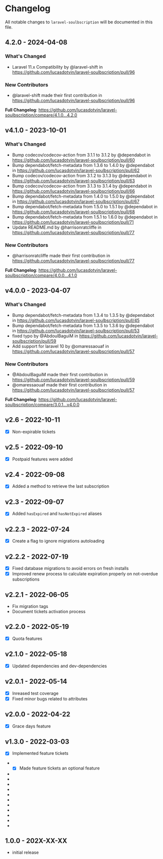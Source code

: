 # Changelog

All notable changes to `laravel-soulbscription` will be documented in this file.

## 4.2.0 - 2024-04-08

### What's Changed

* Laravel 11.x Compatibility by @laravel-shift in https://github.com/lucasdotvin/laravel-soulbscription/pull/96

### New Contributors

* @laravel-shift made their first contribution in https://github.com/lucasdotvin/laravel-soulbscription/pull/96

**Full Changelog**: https://github.com/lucasdotvin/laravel-soulbscription/compare/4.1.0...4.2.0

## v4.1.0 - 2023-10-01

### What's Changed

- Bump codecov/codecov-action from 3.1.1 to 3.1.2 by @dependabot in https://github.com/lucasdotvin/laravel-soulbscription/pull/60
- Bump dependabot/fetch-metadata from 1.3.6 to 1.4.0 by @dependabot in https://github.com/lucasdotvin/laravel-soulbscription/pull/62
- Bump codecov/codecov-action from 3.1.2 to 3.1.3 by @dependabot in https://github.com/lucasdotvin/laravel-soulbscription/pull/63
- Bump codecov/codecov-action from 3.1.3 to 3.1.4 by @dependabot in https://github.com/lucasdotvin/laravel-soulbscription/pull/66
- Bump dependabot/fetch-metadata from 1.4.0 to 1.5.0 by @dependabot in https://github.com/lucasdotvin/laravel-soulbscription/pull/67
- Bump dependabot/fetch-metadata from 1.5.0 to 1.5.1 by @dependabot in https://github.com/lucasdotvin/laravel-soulbscription/pull/68
- Bump dependabot/fetch-metadata from 1.5.1 to 1.6.0 by @dependabot in https://github.com/lucasdotvin/laravel-soulbscription/pull/71
- Update README.md by @harrisonratcliffe in https://github.com/lucasdotvin/laravel-soulbscription/pull/77

### New Contributors

- @harrisonratcliffe made their first contribution in https://github.com/lucasdotvin/laravel-soulbscription/pull/77

**Full Changelog**: https://github.com/lucasdotvin/laravel-soulbscription/compare/4.0.0...4.1.0

## v4.0.0 - 2023-04-07

### What's Changed

- Bump dependabot/fetch-metadata from 1.3.4 to 1.3.5 by @dependabot in https://github.com/lucasdotvin/laravel-soulbscription/pull/45
- Bump dependabot/fetch-metadata from 1.3.5 to 1.3.6 by @dependabot in https://github.com/lucasdotvin/laravel-soulbscription/pull/53
- fixed typo by @AbdoulBaguiM in https://github.com/lucasdotvin/laravel-soulbscription/pull/59
- Add support for laravel 10 by @omaressaouaf in https://github.com/lucasdotvin/laravel-soulbscription/pull/57

### New Contributors

- @AbdoulBaguiM made their first contribution in https://github.com/lucasdotvin/laravel-soulbscription/pull/59
- @omaressaouaf made their first contribution in https://github.com/lucasdotvin/laravel-soulbscription/pull/57

**Full Changelog**: https://github.com/lucasdotvin/laravel-soulbscription/compare/3.0.1...v4.0.0

## v2.6 - 2022-10-11

- [x] Non-expirable tickets

## v2.5 - 2022-09-10

- [x] Postpaid features were added

## v2.4 - 2022-09-08

- [x] Added a method to retrieve the last subscription

## v2.3 - 2022-09-07

- [x] Added `hasExpired` and `hasNotExpired` aliases

## v2.2.3 - 2022-07-24

- [x] Create a flag to ignore migrations autoloading

## v2.2.2 - 2022-07-19

- [x] Fixed database migrations to avoid errors on fresh installs
- [x] Improved renew process to calculate expiration properly on not-overdue subscriptions

## v2.2.1 - 2022-06-05

- Fix migration tags
- Document tickets activation process

## v2.2.0 - 2022-05-19

- [x] Quota features

## v2.1.0 - 2022-05-18

- [x] Updated dependencies and dev-dependencies

## v2.0.1 - 2022-05-14

- [x] Inreased test coverage
- [x] Fixed minor bugs related to attributes

## v2.0.0 - 2022-04-22

- [x] Grace days feature

## v1.3.0 - 2022-03-03

- [x] Implemented feature tickets
  
- - [x] Made feature tickets an optional feature
  
- 
- 
- 
- 
- 
- 
- 
- 
- 
- 
- 

## 1.0.0 - 202X-XX-XX

- initial release
